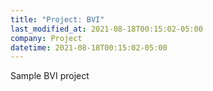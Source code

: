 ```yaml
---
title: "Project: BVI"
last_modified_at: 2021-08-18T00:15:02-05:00
company: Project
datetime: 2021-08-18T00:15:02-05:00
---
```


Sample BVI project